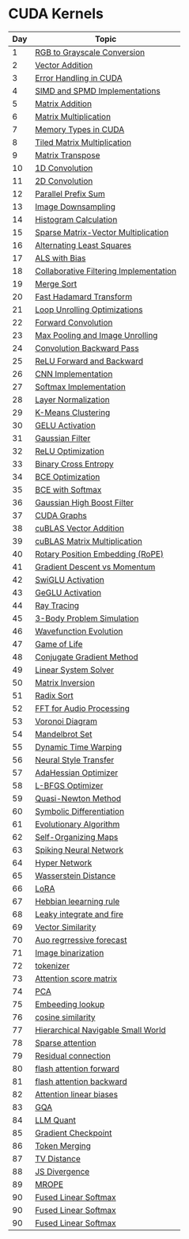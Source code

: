 # CUDA Kernels

| Day | Topic |
|-----|-------|
| 1 | [RGB to Grayscale Conversion](Day01/notes.md) |
| 2 | [Vector Addition](Day02/notes.md) |
| 3 | [Error Handling in CUDA](Day03/notes.md) |
| 4 | [SIMD and SPMD Implementations](Day04/notes.md) |
| 5 | [Matrix Addition](Day05/notes.md) |
| 6 | [Matrix Multiplication](Day06/notes.md) |
| 7 | [Memory Types in CUDA](Day07/notes.md) |
| 8 | [Tiled Matrix Multiplication](Day08/notes.md) |
| 9 | [Matrix Transpose](Day09/notes.md) |
| 10 | [1D Convolution](Day10/notes.md) |
| 11 | [2D Convolution](Day11/notes.md) |
| 12 | [Parallel Prefix Sum](Day12/notes.md) |
| 13 | [Image Downsampling](Day13/notes.md) |
| 14 | [Histogram Calculation](Day14/notes.md) |
| 15 | [Sparse Matrix-Vector Multiplication](Day15/notes.md) |
| 16 | [Alternating Least Squares](Day16/notes.md) |
| 17 | [ALS with Bias](Day17/notes.md) |
| 18 | [Collaborative Filtering Implementation](Day18/notes.md) |
| 19 | [Merge Sort](Day19/notes.md) |
| 20 | [Fast Hadamard Transform](Day20/notes.md) |
| 21 | [Loop Unrolling Optimizations](Day21/notes.md) |
| 22 | [Forward Convolution](Day22/notes.md) |
| 23 | [Max Pooling and Image Unrolling](Day23/notes.md) |
| 24 | [Convolution Backward Pass](Day24/notes.md) |
| 25 | [ReLU Forward and Backward](Day25/notes.md) |
| 26 | [CNN Implementation](Day26/notes.md) |
| 27 | [Softmax Implementation](Day27/notes.md) |
| 28 | [Layer Normalization](Day28/notes.md) |
| 29 | [K-Means Clustering](Day29/notes.md) |
| 30 | [GELU Activation](Day30/notes.md) |
| 31 | [Gaussian Filter](Day31/notes.md) |
| 32 | [ReLU Optimization](Day32/notes.md) |
| 33 | [Binary Cross Entropy](Day33/notes.md) |
| 34 | [BCE Optimization](Day34/notes.md) |
| 35 | [BCE with Softmax](Day35/notes.md) |
| 36 | [Gaussian High Boost Filter](Day36/notes.md) |
| 37 | [CUDA Graphs](Day37/notes.md) |
| 38 | [cuBLAS Vector Addition](Day38/notes.md) |
| 39 | [cuBLAS Matrix Multiplication](Day39/notes.md) |
| 40 | [Rotary Position Embedding (RoPE)](Day40/notes.md) |
| 41 | [Gradient Descent vs Momentum](Day41/notes.md) |
| 42 | [SwiGLU Activation](Day42/notes.md) |
| 43 | [GeGLU Activation](Day43/notes.md) |
| 44 | [Ray Tracing](Day44/notes.md) |
| 45 | [3-Body Problem Simulation](Day45/notes.md) |
| 46 | [Wavefunction Evolution](Day46/notes.md) |
| 47 | [Game of Life](Day47/notes.md) |
| 48 | [Conjugate Gradient Method](Day48/notes.md) |
| 49 | [Linear System Solver](Day49/notes.md) |
| 50 | [Matrix Inversion](Day50/notes.md) |
| 51 | [Radix Sort](Day51/notes.md) |
| 52 | [FFT for Audio Processing](Day52/notes.md) |
| 53 | [Voronoi Diagram](Day53/notes.md) |
| 54 | [Mandelbrot Set](Day54/notes.md) |
| 55 | [Dynamic Time Warping](Day55/notes.md) |
| 56 | [Neural Style Transfer](Day56/notes.md) |
| 57 | [AdaHessian Optimizer](Day57/notes.md) |
| 58 | [L-BFGS Optimizer](Day58/notes.md) |
| 59 | [Quasi-Newton Method](Day59/notes.md) |
| 60 | [Symbolic Differentiation](Day60/notes.md) |
| 61 | [Evolutionary Algorithm](Day61/notes.md) |
| 62 | [Self-Organizing Maps](Day62/notes.md) |
| 63 | [Spiking Neural Network](Day63/notes.md) |
| 64 | [Hyper Network](Day64/notes.md) |
| 65 | [Wasserstein Distance ](Day65/notes.md) |
| 66 | [LoRA ](Day66/notes.md) |
| 67 | [Hebbian leearning rule ](Day67/notes.md) |
| 68 | [Leaky integrate and fire ](Day68/notes.md) |
| 69 | [Vector Similarity  ](Day69/notes.md) |
| 70 | [Auo regrressive forecast ](Day70/notes.md) |
| 71 | [Image binarization ](Day71/notes.md)
| 72 | [tokenizer ](Day72/notes.md)
| 73 | [Attention score matrix ](Day73/notes.md)
| 74 | [PCA ](Day74/notes.md)
| 75 | [Embeeding lookup](Day75/notes.md)
| 76 | [cosine similarity ](Day76/notes.md)
| 77 | [Hierarchical Navigable Small World ](Day77/notes.md)
| 78 | [Sparse attention](Day78/notes.md)
| 79 | [Residual connection](Day79/notes.md)
| 80 | [flash attention forward ](Day80/notes.md)
| 81 | [flash attention backward](Day81/notes.md)
| 82 | [Attention linear biases](Day82/notes.md)
| 83 | [GQA](Day83/notes.md)
| 84 | [LLM Quant](Day84/notes.md)
| 85 | [Gradient Checkpoint](Day85/notes.md)
| 86 | [Token Merging](Day86/notes.md)
| 87 | [TV Distance](Day87/notes.md)
| 88 | [JS Divergence](Day88/notes.md)
| 89 | [MROPE](Day89/notes.md)
| 90 | [Fused Linear Softmax](Day90/notes.md)
| 90 | [Fused Linear Softmax](Day90/notes.md)
| 90 | [Fused Linear Softmax](Day90/notes.md)





















